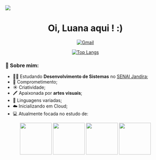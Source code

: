 <img src="https://i.pinimg.com/originals/1a/71/58/1a7158689e5ce37e5d78d97c332a003f.gif">

<h1 align="center"> Oi, Luana aqui ! :) </h1>

<div style="display: inline_block" align="center">
  
[![Gmail](https://img.shields.io/badge/Gmail-D14836?style=for-the-badge&logo=gmail&logoColor=white)](mailto:luana.maga78@gmail.com)
  
</div>

<div style="display: inline_block" align="center">
  
[![Top Langs](https://github-readme-stats.vercel.app/api/top-langs/?username=lU4N4ht&layout=compact&title_color=61dafb&text_color=FFFFFF&icon_color=61dafb&bg_color=20232a)](https://github.com/anuraghazra/github-readme-stats)  
  
</div>

### 👤 Sobre mim:

- 👨‍💻 Estudando **Desenvolvimento de Sistemas** no [SENAI Jandira](https://jandira.sp.senai.br/);
- 💯 Comprometimento;
- ☀️ Criatividade;
- 🖍️ Apaixonada por **artes visuais**;
- 👾 Linguagens variadas;
- ☁️ Inicializando em Cloud;
- 💻 Atualmente focada no estudo de:

<div style="display: inline_block" align="center">
   <img height="100em" src="https://cdn.jsdelivr.net/gh/devicons/devicon/icons/html5/html5-original-wordmark.svg"/>
   <img height="100em" src="https://cdn.jsdelivr.net/gh/devicons/devicon/icons/css3/css3-original-wordmark.svg"/>
   <img height="100em" src="https://cdn.jsdelivr.net/gh/devicons/devicon/icons/java/java-original-wordmark.svg"/>
   <img height="100em" src="https://cdn.jsdelivr.net/gh/devicons/devicon/icons/mysql/mysql-original-wordmark.svg"/>
</div>

